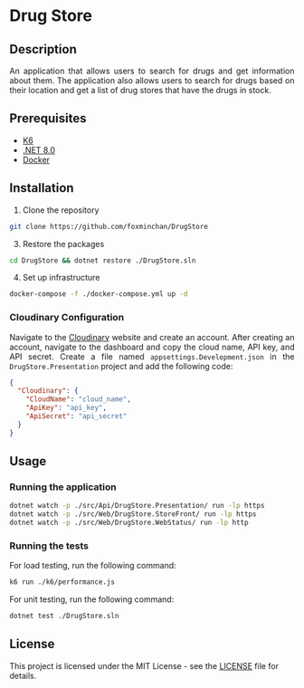 # Drug Store

## Description

<p align="justify">
An application that allows users to search for drugs and get information about them. The application also allows users to search for drugs based on their location and get a list of drug stores that have the drugs in stock.
</p>

## Prerequisites

- [K6](https://k6.io/docs/getting-started/installation/)
- [.NET 8.0](https://dotnet.microsoft.com/download/dotnet/8.0)
- [Docker](https://docs.docker.com/get-docker/)

## Installation

1. Clone the repository

```bash
git clone https://github.com/foxminchan/DrugStore
```

3. Restore the packages

```bash
cd DrugStore && dotnet restore ./DrugStore.sln
```

4. Set up infrastructure

```bash
docker-compose -f ./docker-compose.yml up -d
```

### Cloudinary Configuration

<p align="justify">
Navigate to the <a href="https://cloudinary.com/">Cloudinary</a> website and create an account. After creating an account, navigate to the dashboard and copy the cloud name, API key, and API secret. Create a file named <code>appsettings.Development.json</code> in the <code>DrugStore.Presentation</code> project and add the following code:
</p>

```json
{
  "Cloudinary": {
    "CloudName": "cloud_name",
    "ApiKey": "api_key",
    "ApiSecret": "api_secret"
  }
}
```

## Usage

### Running the application

```bash
dotnet watch -p ./src/Api/DrugStore.Presentation/ run -lp https
dotnet watch -p ./src/Web/DrugStore.StoreFront/ run -lp https
dotnet watch -p ./src/Web/DrugStore.WebStatus/ run -lp http
```

### Running the tests

For load testing, run the following command:

```bash
k6 run ./k6/performance.js
```

For unit testing, run the following command:

```bash
dotnet test ./DrugStore.sln
```

## License

This project is licensed under the MIT License - see the [LICENSE](LICENSE) file for details.
